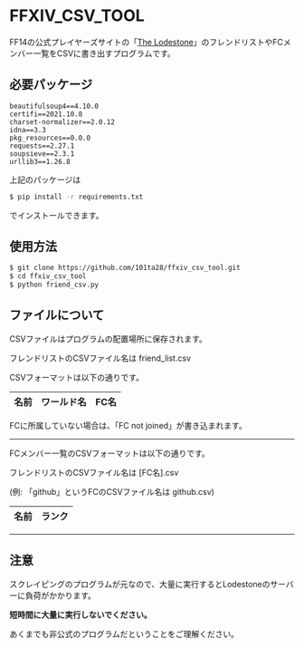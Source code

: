# FFXIV_CSV_TOOL

FF14の公式プレイヤーズサイトの「[The Lodestone](https://jp.finalfantasyxiv.com/lodestone/)」のフレンドリストやFCメンバー一覧をCSVに書き出すプログラムです。

## 必要パッケージ

```
beautifulsoup4==4.10.0
certifi==2021.10.8
charset-normalizer==2.0.12
idna==3.3
pkg_resources==0.0.0
requests==2.27.1
soupsieve==2.3.1
urllib3==1.26.8
```

上記のパッケージは
```bash
$ pip install -r requirements.txt
```
でインストールできます。

## 使用方法

```bash
$ git clone https://github.com/101ta28/ffxiv_csv_tool.git
$ cd ffxiv_csv_tool
$ python friend_csv.py
```

## ファイルについて
CSVファイルはプログラムの配置場所に保存されます。

フレンドリストのCSVファイル名は friend_list.csv

CSVフォーマットは以下の通りです。

| 名前 | ワールド名 | FC名 |
|:-----|:---------|:-----|

FCに所属していない場合は、「FC not joined」が書き込まれます。

---

FCメンバー一覧のCSVフォーマットは以下の通りです。

フレンドリストのCSVファイル名は [FC名].csv

(例: 「github」というFCのCSVファイル名は github.csv)

| 名前 | ランク |
|:-----|:---------|

---

## **注意**

スクレイピングのプログラムが元なので、大量に実行するとLodestoneのサーバーに負荷がかかります。

**短時間に大量に実行しないでください。**

あくまでも非公式のプログラムだということをご理解ください。
